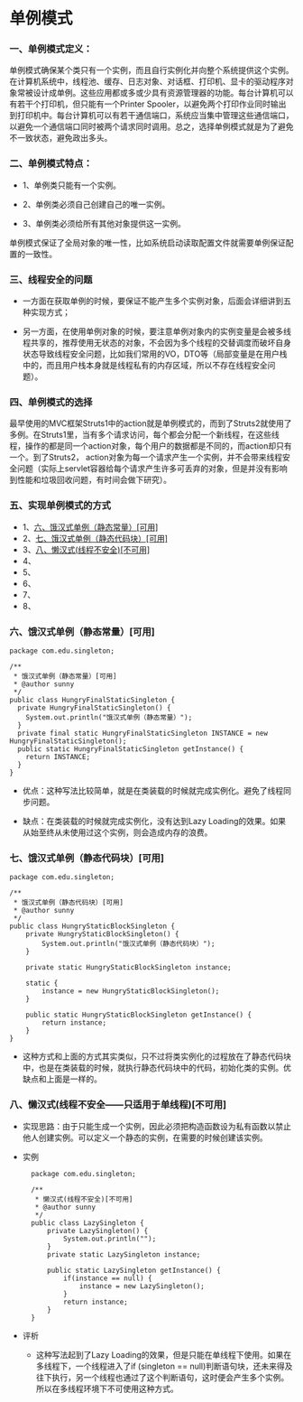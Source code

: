 # 单例模式

### 一、单例模式定义：

单例模式确保某个类只有一个实例，而且自行实例化并向整个系统提供这个实例。在计算机系统中，线程池、缓存、日志对象、对话框、打印机、显卡的驱动程序对象常被设计成单例。这些应用都或多或少具有资源管理器的功能。每台计算机可以有若干个打印机，但只能有一个Printer Spooler，以避免两个打印作业同时输出到打印机中。每台计算机可以有若干通信端口，系统应当集中管理这些通信端口，以避免一个通信端口同时被两个请求同时调用。总之，选择单例模式就是为了避免不一致状态，避免政出多头。

### 二、单例模式特点：

* 1、单例类只能有一个实例。

* 2、单例类必须自己创建自己的唯一实例。

* 3、单例类必须给所有其他对象提供这一实例。

单例模式保证了全局对象的唯一性，比如系统启动读取配置文件就需要单例保证配置的一致性。

### 三、线程安全的问题

* 一方面在获取单例的时候，要保证不能产生多个实例对象，后面会详细讲到五种实现方式；

* 另一方面，在使用单例对象的时候，要注意单例对象内的实例变量是会被多线程共享的，推荐使用无状态的对象，不会因为多个线程的交替调度而破坏自身状态导致线程安全问题，比如我们常用的VO，DTO等（局部变量是在用户栈中的，而且用户栈本身就是线程私有的内存区域，所以不存在线程安全问题）。

### 四、单例模式的选择

最早使用的MVC框架Struts1中的action就是单例模式的，而到了Struts2就使用了多例。在Struts1里，当有多个请求访问，每个都会分配一个新线程，在这些线程，操作的都是同一个action对象，每个用户的数据都是不同的，而action却只有一个。到了Struts2， action对象为每一个请求产生一个实例，并不会带来线程安全问题（实际上servlet容器给每个请求产生许多可丢弃的对象，但是并没有影响到性能和垃圾回收问题，有时间会做下研究）。

### 五、实现单例模式的方式

* 1、[六、饿汉式单例（静态常量）[可用]](#六、饿汉式单例（静态常量）[可用])
* 2、[七、饿汉式单例（静态代码块）[可用]](#七、饿汉式单例（静态代码块）[可用])
* 3、[八、懒汉式(线程不安全)[不可用]](#八、懒汉式(线程不安全)[不可用])
* 4、[]()
* 5、[]()
* 6、[]()
* 7、[]()
* 8、[]()


### 六、饿汉式单例（静态常量）[可用]

    package com.edu.singleton;

    /**
     * 饿汉式单例（静态常量）[可用]
     * @author sunny
     */
    public class HungryFinalStaticSingleton {
      private HungryFinalStaticSingleton() {
        System.out.println("饿汉式单例（静态常量）");
      }
      private final static HungryFinalStaticSingleton INSTANCE = new HungryFinalStaticSingleton();
      public static HungryFinalStaticSingleton getInstance() {
        return INSTANCE;
      }
    }

* 优点：这种写法比较简单，就是在类装载的时候就完成实例化。避免了线程同步问题。

* 缺点：在类装载的时候就完成实例化，没有达到Lazy Loading的效果。如果从始至终从未使用过这个实例，则会造成内存的浪费。

### 七、饿汉式单例（静态代码块）[可用]

	package com.edu.singleton;

	/**
	 * 饿汉式单例（静态代码块）[可用]
	 * @author sunny
	 */
	public class HungryStaticBlockSingleton {
		private HungryStaticBlockSingleton() {
			System.out.println("饿汉式单例（静态代码块）");
		}

		private static HungryStaticBlockSingleton instance;

		static {
			instance = new HungryStaticBlockSingleton();
		}

		public static HungryStaticBlockSingleton getInstance() {
			return instance;
		}
	}

* 这种方式和上面的方式其实类似，只不过将类实例化的过程放在了静态代码块中，也是在类装载的时候，就执行静态代码块中的代码，初始化类的实例。优缺点和上面是一样的。

### 八、懒汉式(线程不安全——只适用于单线程)[不可用]

* 实现思路：由于只能生成一个实例，因此必须把构造函数设为私有函数以禁止他人创建实例。可以定义一个静态的实例，在需要的时候创建该实例。

* 实例

		package com.edu.singleton;

		/**
		 * 懒汉式(线程不安全)[不可用]
		 * @author sunny
		 */
		public class LazySingleton {
			private LazySingleton() {
				System.out.println("");
			}
			private static LazySingleton instance;

			public static LazySingleton getInstance() {
				if(instance == null) {
					instance = new LazySingleton();
				}
				return instance;
			}
		}

	
* 评析

	* 这种写法起到了Lazy Loading的效果，但是只能在单线程下使用。如果在多线程下，一个线程进入了if (singleton == null)判断语句块，还未来得及往下执行，另一个线程也通过了这个判断语句，这时便会产生多个实例。所以在多线程环境下不可使用这种方式。

	 














































